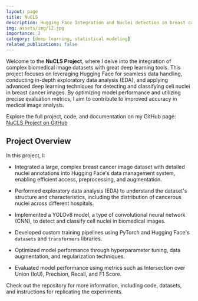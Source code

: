 ```yaml
---
layout: page
title: NuCLS
description: Hugging Face Integration and Nuclei detection in breast cancer images using YOLOv8.
img: assets/img/12.jpg
importance: 2
category: [deep learning, statistical modeling]
related_publications: false
---
```


Welcome to the **NuCLS Project**, where I delve into the integration of complex biomedical image datasets with great deep learning tools. This project focuses on leveraging Hugging Face for seamless data handling, conducting in-depth exploratory data analysis (EDA), and applying advanced deep learning techniques for detecting and classifying cell nuclei in breast cancer images. By optimizing model performance and utilizing precise evaluation metrics, I aim to contribute to improved accuracy in medical image analysis.

Explore the full project, code, and documentation on my GitHub page: [NuCLS Project on GitHub](https://github.com/minhanhto09/NuCLS)


## Project Overview


In this project, I:

- Integrated a large, complex breast cancer image dataset with detailed nuclei annotations into Hugging Face's data management system, enabling efficient access, preprocessing, and augmentation.
  
- Performed exploratory data analysis (EDA) to understand the dataset's structure and characteristics, including the distribution of cancerous nuclei across different hospitals.

- Implemented a YOLOv8 model, a type of convolutional neural network (CNN), to detect and classify cell nuclei in biomedical images.

- Developed custom training pipelines using PyTorch and Hugging Face's `datasets` and `transformers` libraries.

- Optimized model performance through hyperparameter tuning, data augmentation, and regularization techniques.

- Evaluated model performance using metrics such as Intersection over Union (IoU), Precision, Recall, and F1 Score.

Check out the repository for more information, including code, datasets, and instructions for replicating the experiments.
